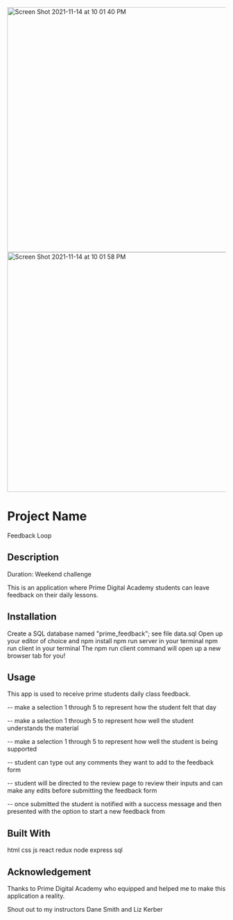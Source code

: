 
<img width="565" alt="Screen Shot 2021-11-14 at 10 01 40 PM" src="https://user-images.githubusercontent.com/85810386/147123684-84fda388-857e-433a-94e0-65f202720c3b.png">
<img width="553" alt="Screen Shot 2021-11-14 at 10 01 58 PM" src="https://user-images.githubusercontent.com/85810386/147123703-cfc0aeac-d27e-4e52-9baa-4fb3a9320ce9.png">

# Project Name

Feedback Loop

## Description

Duration: Weekend challenge

This is an application where Prime Digital Academy students can leave feedback on their daily lessons.

## Installation

Create a SQL database named "prime_feedback"; see file data.sql 
Open up your editor of choice and npm install
npm run server in your terminal
npm run client in your terminal
The npm run client command will open up a new browser tab for you!


## Usage

This app is used to receive prime students daily class feedback.

-- make a selection 1 through 5 to represent how the student felt that day

-- make a selection 1 through 5 to represent how well the student understands the material

-- make a selection 1 through 5 to represent how well the student is being supported

-- student can type out any comments they want to add to the feedback form

-- student will be directed to the review page to review their inputs and can make any edits before submitting the feedback form

-- once submitted the student is notified with a success message and then presented with the option to start a new feedback from 


## Built With

html
css
js
react
redux
node
express
sql

## Acknowledgement

Thanks to Prime Digital Academy who equipped and helped me to make this application a reality.

Shout out to my instructors Dane Smith and Liz Kerber
